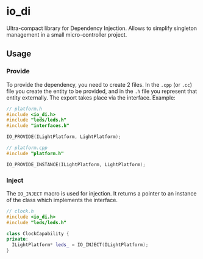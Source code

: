 # io_di

Ultra-compact library for Dependency Injection. Allows to simplify singleton management in a small micro-controller project.

## Usage

### Provide

To provide the dependency, you need to create 2 files. In the `.cpp` (or `.cc`) file you create the entity to be provided, and in the `.h` file you represent that entity externally. The export takes place via the interface. Example:

```cpp
// platform.h
#include <io_di.h>
#include "leds/leds.h"
#include "interfaces.h"

IO_PROVIDE(ILightPlatform, LightPlatform);
```

```cpp
// platform.cpp
#include "platform.h"

IO_PROVIDE_INSTANCE(ILightPlatform, LightPlatform);
```

### Inject

The `IO_INJECT` macro is used for injection. It returns a pointer to an instance of the class which implements the interface.

```cpp
// clock.h
#include <io_di.h>
#include "leds/leds.h"

class ClockCapability {
private:
  ILightPlatform* leds_ = IO_INJECT(ILightPlatform);
}
```
